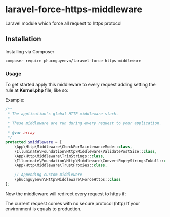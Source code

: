 # laravel-force-https-middleware

Laravel module which force all request to https protocol

## Installation
Installing via Composer
```bash
composer require phucnguyenvn/laravel-force-https-middleware
```

### Usage
To get started apply this middleware to every request adding setting the rule at **Kernel.php** file, like so:

Example:
```php
/**
 * The application's global HTTP middleware stack.
 *
 * These middleware are run during every request to your application.
 *
 * @var array
 */
protected $middleware = [
    \App\Http\Middleware\CheckForMaintenanceMode::class,
    \Illuminate\Foundation\Http\Middleware\ValidatePostSize::class,
    \App\Http\Middleware\TrimStrings::class,
    \Illuminate\Foundation\Http\Middleware\ConvertEmptyStringsToNull::class,
    \App\Http\Middleware\TrustProxies::class,

    // Appending custom middleware 
    \phucnguyenvn\Http\Middleware\ForceHttps::class
];
```

Now the middleware will redirect every request to https if:

The current request comes with no secure protocol (http)
If your environment is equals to production.